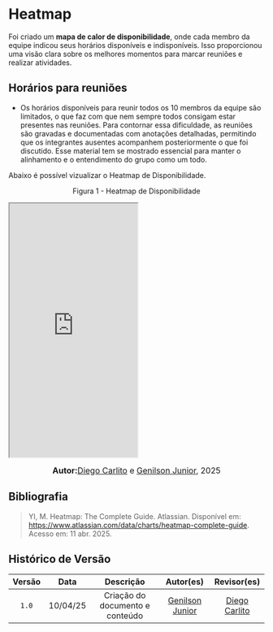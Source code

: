 # Heatmap

Foi criado um **mapa de calor de disponibilidade**, onde cada membro da equipe indicou seus horários disponíveis e indisponíveis. Isso proporcionou uma visão clara sobre os melhores momentos para marcar reuniões e realizar atividades.

## Horários para reuniões

<ul> 
<li> Os horários disponíveis para reunir todos os 10 membros da equipe são limitados, o que faz com que nem sempre todos consigam estar presentes nas reuniões. Para contornar essa dificuldade, as reuniões são gravadas e documentadas com anotações detalhadas, permitindo que os integrantes ausentes acompanhem posteriormente o que foi discutido. Esse material tem se mostrado essencial para manter o alinhamento e o entendimento do grupo como um todo. </li>
</ul>

Abaixo é possível vizualizar o Heatmap de Disponibilidade.

<div style="text-align: center">
<p>Figura 1 - Heatmap de Disponibilidade</p>
</div>

<iframe src="https://docs.google.com/spreadsheets/d/e/2PACX-1vR2Ows21Es-KviPpsUyyJl3zBKG_VG2BJQN_-V1BU9VaMcHMERFRZf6d4nfQIjAGjCV_oMn45-20MHq/pubhtml?gid=1535118845&amp;single=true&amp;widget=true&amp;headers=false" width="50%" height="500" ></iframe>

<font size="3"><p style="text-align: center"><b>Autor:</b>[Diego Carlito](https://github.com/DiegoCarlito) e [Genilson Junior](https://github.com/GenilsonJrs), 2025</p></font>

## Bibliografia

> YI, M. Heatmap: The Complete Guide. Atlassian. Disponível em: https://www.atlassian.com/data/charts/heatmap-complete-guide. Acesso em: 11 abr. 2025.


## Histórico de Versão

| Versão | Data | Descrição | Autor(es) | Revisor(es) |
| :-: | :-: | :-: | :-: | :-: |
|`1.0`|10/04/25|Criação do documento e conteúdo|[Genilson Junior](https://github.com/GenilsonJrs)| [Diego Carlito](https://github.com/DiegoCarlito) |
